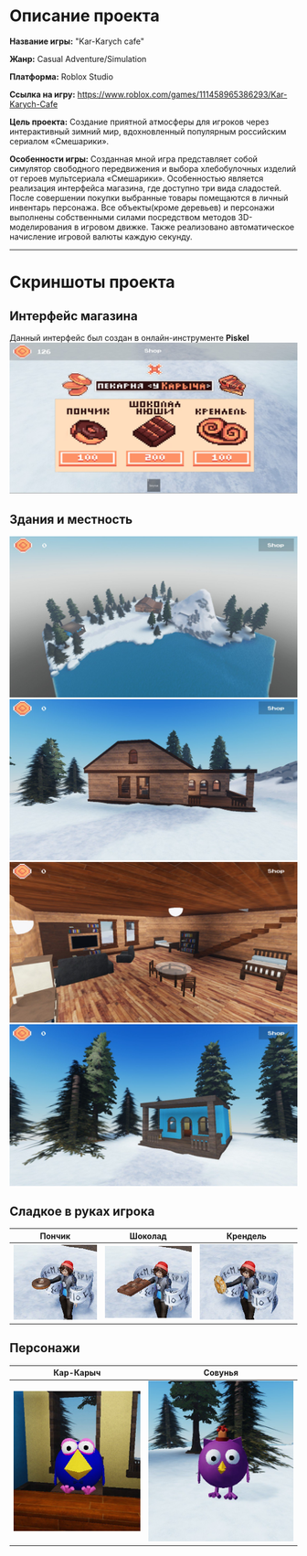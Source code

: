 # Описание проекта

**Название игры:** "Kar-Karych cafe"

**Жанр:** Casual Adventure/Simulation

**Платформа:** Roblox Studio

**Ссылка на игру:** https://www.roblox.com/games/111458965386293/Kar-Karych-Cafe

**Цель проекта:** Создание приятной атмосферы для игроков через интерактивный зимний мир, вдохновленный популярным российским сериалом «Смешарики».

**Особенности игры:**
Созданная мной игра представляет собой симулятор свободного передвижения и выбора хлебобулочных изделий от героев мультсериала «Смешарики». Особенностью является реализация интерфейса магазина, где доступно три вида сладостей. После совершении покупки выбранные товары помещаются в личный инвентарь персонажа. Все объекты(кроме деревьев) и персонажи выполнены собственными силами посредством методов 3D-моделирования в игровом движке. Также реализовано автоматическое начисление игровой валюты каждую секунду.

---
# Скриншоты проекта
## Интерфейс магазина
Данный интерфейс был создан в онлайн-инструменте **Piskel**
![Фоновое изображение](./Photo/photo_0.jpg)

## Здания и местность
![Фоновое изображение](./Photo/photo_1.jpg)
![Фоновое изображение](./Photo/photo_2.jpg)
![Фоновое изображение](./Photo/photo_3.jpg)
![Фоновое изображение](./Photo/photo_4.jpg)

## Сладкое в руках игрока
| Пончик | Шоколад | Крендель |
|----------|--------|--------|
| ![](./Photo/photo_7.jpg) | ![](./Photo/photo_8.jpg) | ![](./Photo/photo_9.jpg)

## Персонажи
| Кар-Карыч | Совунья |
|----------|--------|
| ![](./Photo/photo_5.jpg) | ![](./Photo/photo_6.jpg) 
